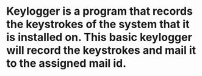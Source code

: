 # Keylogger is a program that records the keystrokes of the system that it is installed on. This basic keylogger will record the keystrokes and mail it to the assigned mail id. 
